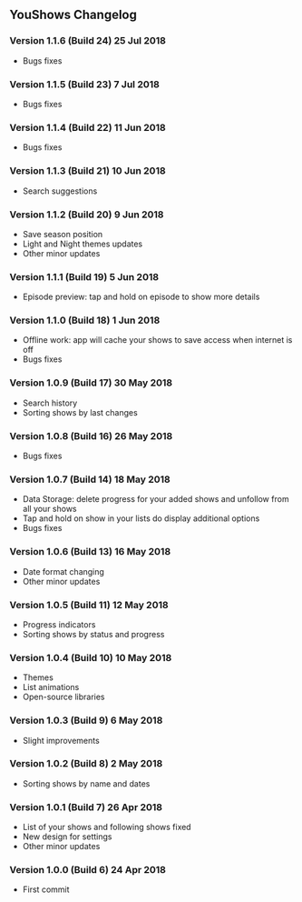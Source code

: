 ## YouShows Changelog

### Version 1.1.6 (Build 24) 25 Jul 2018
* Bugs fixes

### Version 1.1.5 (Build 23) 7 Jul 2018
* Bugs fixes

### Version 1.1.4 (Build 22) 11 Jun 2018
* Bugs fixes

### Version 1.1.3 (Build 21) 10 Jun 2018
* Search suggestions

### Version 1.1.2 (Build 20) 9 Jun 2018
* Save season position
* Light and Night themes updates
* Other minor updates

### Version 1.1.1 (Build 19) 5 Jun 2018
* Episode preview: tap and hold on episode to show more details

### Version 1.1.0 (Build 18) 1 Jun 2018
* Offline work: app will cache your shows to save access when internet is off
* Bugs fixes

### Version 1.0.9 (Build 17) 30 May 2018
* Search history
* Sorting shows by last changes

### Version 1.0.8 (Build 16) 26 May 2018
* Bugs fixes

### Version 1.0.7 (Build 14) 18 May 2018
* Data Storage: delete progress for your added shows and unfollow from all your shows
* Tap and hold on show in your lists do display additional options
* Bugs fixes

### Version 1.0.6 (Build 13) 16 May 2018
* Date format changing
* Other minor updates

### Version 1.0.5 (Build 11) 12 May 2018
* Progress indicators
* Sorting shows by status and progress

### Version 1.0.4 (Build 10) 10 May 2018
* Themes
* List animations
* Open-source libraries

### Version 1.0.3 (Build 9) 6 May 2018
* Slight improvements

### Version 1.0.2 (Build 8) 2 May 2018
* Sorting shows by name and dates

### Version 1.0.1 (Build 7) 26 Apr 2018
* List of your shows and following shows fixed
* New design for settings
* Other minor updates

### Version 1.0.0 (Build 6) 24 Apr 2018
* First commit
